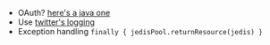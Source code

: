 * OAuth? [here's a java one](http://code.google.com/p/oauth-signpost/)
* Use [twitter's logging](https://github.com/twitter/util/tree/master/util-logging)
* Exception handling `finally { jedisPool.returnResource(jedis) }`